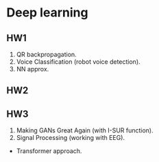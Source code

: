 # Deep learning

## HW1

1. QR backpropagation.
2. Voice Classification (robot voice detection).
3. NN approx.

## HW2

## HW3

1. Making GANs Great Again (with I-SUR function).
2. Signal Processing (working with EEG).
* Transformer approach.
